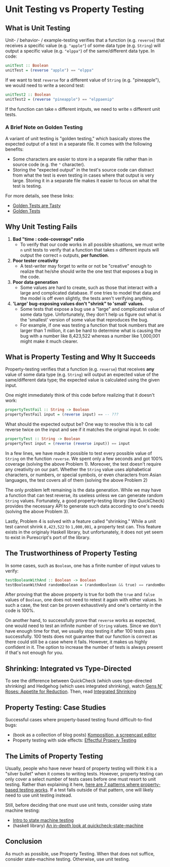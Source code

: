 # Unit Testing vs Property Testing

## What is Unit Testing

Unit- / behavior- / example-testing verifies that a function (e.g. `reverse`) that receives a specific value (e.g. `"apple"`) of some data type (e.g. `String`) will output a specific value (e.g. `"elppa"`) of the same/different data type. In code:
```purescript
unitTest :: Boolean
unitTest = (reverse "apple") == "elppa"
```

If we want to test `reverse` for a different value of `String` (e.g. "pineapple"), we would need to write a second test:
```purescript
unitTest2 :: Boolean
unitTest2 = (reverse "pineapple") == "elppaenip"
```
If the function can take `n` different intputs, we need to write `n` different unit tests.

### A Brief Note on Golden Testing

A variant of unit testing is "golden testing," which basically stores the expected output of a test in a separate file. It comes with the following benefits:
- Some characters are easier to store in a separate file rather than in source code (e.g. the `"` character).
- Storing the "expected output" in the test's source code can distract from what the test is even testing in cases where that output is very large. Storing it in a separate file makes it easier to focus on what the test is testing.

For more details, see these links:
- [Golden Tests are Tasty](https://kseo.github.io/posts/2016-12-15-golden-tests-are-tasty.html)
- [Golden Tests](https://ro-che.info/articles/2017-12-04-golden-tests)

## Why Unit Testing Fails

1. **Bad "time : code-coverage" ratio**
    - To verify that our code works in all possible situations, we must write `n` unit tests to verify that a function that takes `n` different inputs will output the correct `n` outputs, **per function**.
2. **Poor tester creativity**
    - A test-writer may forget to write or not be "creative" enough to realize that he/she should write the one test that exposes a bug in the code.
3. **Poor data generation**
    - Some values are hard to create, such as those that interact with a large and complicated database. If one tries to model that data and the model is off even slightly, the tests aren't verifying anything.
4. **'Large' bug-exposing values don't "shrink" to 'small' values.**
    - Some tests that expose a bug use a "large" and complicated value of some data type. Unfortunately, they don't help us figure out what is the 'smallest' version of some value that reproduces the bug.
    - For example, if one was testing a function that took numbers that are larger than 1 million, it can be hard to determine what is causing the bug with a number like 8,423,522 whereas a number like 1,000,001 might make it much clearer.

## What is Property Testing and Why It Succeeds

Property-testing verifies that a function (e.g. `reverse`) that receives **any** value of some data type (e.g. `String`) will output an expected value of the same/different data type; the expected value is calculated using the given input.

One might immediately think of this code before realizing that it doesn't work:
```purescript
propertyTestFail :: String -> Boolean
propertyTestFail input = (reverse input) == -- ???
```
What should the expected output be? One way to resolve this is to call reverse twice on the input and see if it matches the original input. In code:
```purescript
propertyTest :: String -> Boolean
propertyTest input = (reverse (reverse input)) == input
```

In a few lines, we have made it possible to test every possible value of `String` on the function `reverse`. We spent only a few seconds and got 100% coverage (solving the above Problem 1). Moreover, the test doesn't require any creativity on our part. Whether the `String` value uses alphabetical characters, or numbers, or special symbols, or even characters from Asian languages, the test covers all of them (solving the above Problem 2)

The only problem left remaining is the data generation. While we may have a function that can test reverse, its useless unless we can generate random `String` values. Fortunately, a good property-testing library (like QuickCheck) provides the necessary API to generate such data according to one's needs (solving the above Problem 3).

Lastly, Problem 4 is solved with a feature called "shrinking." While a unit test cannot shrink `8,423,522` to `1,000,001`, a property test can. This feature exists in the originaly Haskell library, but unfortunately, it does not yet seem to exist in Purescript's port of the library.

## The Trustworthiness of Property Testing

In some cases, such as `Boolean`, one has a finite number of input values to verify:
```purescript
testBooleanWithAnd :: Boolean -> Boolean
testBooleanWithAnd randomBoolean = (randomBoolean && true) == randomBoolean
```
After proving that the above property is true for both the `true` and `false` values of `Boolean`, one does not need to retest it again with either values. In such a case, the test can be proven exhaustively and one's certainty in the code is 100%.

On another hand, to successfully prove that `reverse` works as expected, one would need to test an infinite number of `String` values. Since we don't have enough time for that, we usually stop testing it after 100 tests pass successfully. 100 tests does not guarantee that our function is correct as there could still be a case where it fails. However, it makes us highly confident in it. The option to increase the number of tests is always present if that's not enough for you.

## Shrinking: Integrated vs Type-Directed

To see the difference between QuickCheck (which uses type-directed shrinking) and Hedgehog (which uses integrated shrinking), watch [Gens N' Roses: Appetite for Reduction](https://www.youtube.com/watch?v=AIv_9T0xKEo). Then, read [Integrated Shrinking](http://www.well-typed.com/blog/2019/05/integrated-shrinking/)

## Property Testing: Case Studies

Successful cases where property-based testing found difficult-to-find bugs:
- (book as a collection of blog posts) [Komposition, a screencast editor](https://leanpub.com/property-based-testing-in-a-screencast-editor)
- Property testing with side effects: [Effectful Propery Testing](https://www.parsonsmatt.org/2020/03/11/effectful_property_testing.html)

## The Limits of Property Testing

Usually, people who have never heard of property testing will think it is a "silver bullet" when it comes to writing tests. However, property testing can only cover a select number of tests cases before one must resort to unit testing. Rather than explaining it here, [here are 7 patterns where property-based testing works](https://fsharpforfunandprofit.com/posts/property-based-testing-2/). If a test falls outside of that pattern, one will likely need to use unit testing instead.

Still, before deciding that one must use unit tests, consider using state machine testing:
- [Intro to state machine testing](http://qfpl.io/posts/intro-to-state-machine-testing-1/)
- (haskell library) [An in-depth look at quickcheck-state-machine](http://www.well-typed.com/blog/2019/01/qsm-in-depth/)

## Conclusion

As much as possible, use Property Testing. When that does not suffice, consider state-machine testing. Otherwise, use unit testing.
